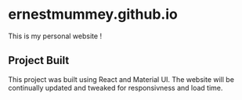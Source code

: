 # ernestmummey.github.io
This is my personal website ! 

## Project Built
This project was built using React and Material UI. The website will be continually updated and tweaked for responsivness and load time. 
